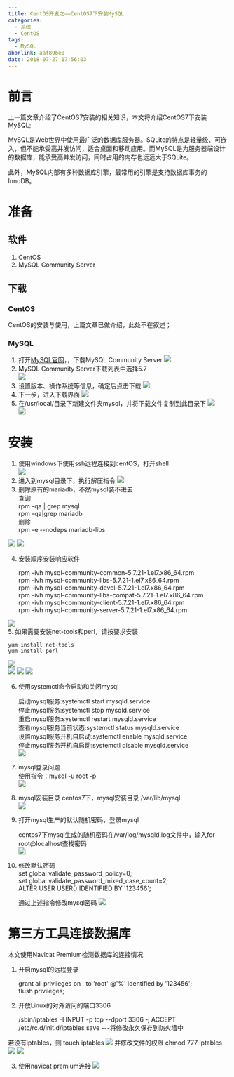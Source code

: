 ```yaml
---
title: CentOS开发之——CentOS7下安装MySQL
categories:
  - 系统
  - CentOS
tags:
  - MySQL
abbrlink: aaf89be0
date: 2018-07-27 17:56:03
---
```

# 前言
上一篇文章介绍了CentOS7安装的相关知识，本文将介绍CentOS7下安装MySQL;   

MySQL是Web世界中使用最广泛的数据库服务器。SQLite的特点是轻量级、可嵌入，但不能承受高并发访问，适合桌面和移动应用。而MySQL是为服务器端设计的数据库，能承受高并发访问，同时占用的内存也远远大于SQLite。

此外，MySQL内部有多种数据库引擎，最常用的引擎是支持数据库事务的InnoDB。

<!--more-->

# 准备
## 软件
1. CentOS
2. MySQL Community Server

## 下载
### CentOS
CentOS的安装与使用，上篇文章已做介绍，此处不在叙述；

###  MySQL
1. 打开[MySQL官网][1]，，下载MySQL Community Server
![][2]  
2. MySQL Community Server下载列表中选择5.7  
![][3]
3. 设置版本、操作系统等信息，确定后点击下载
![][4]  
4. 下一步，进入下载界面
![][5] 
5. 在/usr/local/目录下新建文件夹mysql，并将下载文件复制到此目录下
![][6]  
![][7]  
# 安装
1. 使用windows下使用ssh远程连接到centOS，打开shell     
![][8] 
2. 进入到mysql目录下，执行解压指令
![][9] 
3. 删除原有的mariadb，不然mysql装不进去   
查询    
	rpm -qa | grep mysql    
    rpm -qa|grep mariadb	  
删除   
rpm -e --nodeps mariadb-libs    

![][10] 
![][11]

4. 安装顺序安装响应软件  

	rpm -ivh mysql-community-common-5.7.21-1.el7.x86_64.rpm  
	rpm -ivh mysql-community-libs-5.7.21-1.el7.x86_64.rpm   
	rpm -ivh mysql-community-devel-5.7.21-1.el7.x86_64.rpm   
	rpm -ivh mysql-community-libs-compat-5.7.21-1.el7.x86_64.rpm   
	rpm -ivh mysql-community-client-5.7.21-1.el7.x86_64.rpm   
	rpm -ivh mysql-community-server-5.7.21-1.el7.x86_64.rpm   


![][12]  
5. 如果需要安装net-tools和perl，请按要求安装  
	
	yum install net-tools    
	yum install perl    

![][13]  
![][14]
![][15] 
![][16] 

6. 使用systemctl命令启动和关闭mysql


	启动mysql服务:systemctl start mysqld.service  
	停止mysql服务:systemctl stop mysqld.service   
	重启mysql服务:systemctl restart mysqld.service  
	查看mysql服务当前状态:systemctl status mysqld.service    
	设置mysql服务开机自启动:systemctl enable mysqld.service     
	停止mysql服务开机自启动:systemctl disable mysqld.service    
	![][17]

7. mysql登录问题  
 使用指令：mysql -u root -p   
![][18]  

8. mysql安装目录 
centos7下，mysql安装目录 /var/lib/mysql   
![][19]  
9. 打开mysql生产的默认随机密码，登录mysql  
 
	centos7下mysql生成的随机密码在/var/log/mysqld.log文件中，输入for root@localhost查找密码  
![][20]

10. 修改默认密码   
	set global validate_password_policy=0;   
	set global validate_password_mixed_case_count=2;  
	ALTER USER USER() IDENTIFIED BY '123456';

	通过上述指令修改mysql密码 
	![][21]  


# 第三方工具连接数据库 
本文使用Navicat Premium检测数据库的连接情况    
1. 开启mysql的远程登录
	
	grant all privileges on *.* to 'root' @'%' identified by '123456';  
	flush privileges;  

2. 开放Linux的对外访问的端口3306

	
	/sbin/iptables -I INPUT -p tcp --dport 3306 -j ACCEPT  
	/etc/rc.d/init.d/iptables save ---将修改永久保存到防火墙中  

 若没有iptables，则 touch iptables 
	![][22]
 并修改文件的权限  chmod 777 iptables   
![][23] 
![][24]  

3. 使用navicat premium连接 
 ![][25]


[1]: https://dev.mysql.com/downloads/
[2]: https://cdn.staticaly.com/gh/PGzxc/CDN/master/blog-image/mysql-guanwang.png
[3]: https://cdn.staticaly.com/gh/PGzxc/CDN/master/blog-image/mysql-community-5.7.png
[4]: https://cdn.staticaly.com/gh/PGzxc/CDN/master/blog-image/mysql-community-server-select.png
[5]: https://cdn.staticaly.com/gh/PGzxc/CDN/master/blog-image/mysql-download.png
[6]: https://cdn.staticaly.com/gh/PGzxc/CDN/master/blog-image/mysql-new-file.png
[7]: https://cdn.staticaly.com/gh/PGzxc/CDN/master/blog-image/mysql-download-move.png
[8]: https://cdn.staticaly.com/gh/PGzxc/CDN/master/blog-image/mysql-ssh-remote.png
[9]: https://cdn.staticaly.com/gh/PGzxc/CDN/master/blog-image/mysql-tar-xvf.png
[10]: https://cdn.staticaly.com/gh/PGzxc/CDN/master/blog-image/mysql-rpm-qa.png
[11]: https://cdn.staticaly.com/gh/PGzxc/CDN/master/blog-image/mysql-remove-mariadb.png
[12]: https://cdn.staticaly.com/gh/PGzxc/CDN/master/blog-image/mysql-client.png
[13]: https://cdn.staticaly.com/gh/PGzxc/CDN/master/blog-image/mysql-net-tools-warming.png
[14]: https://cdn.staticaly.com/gh/PGzxc/CDN/master/blog-image/mysql-net-tools-install.png
[15]: https://cdn.staticaly.com/gh/PGzxc/CDN/master/blog-image/mysql-perl-warming.png
[16]: https://cdn.staticaly.com/gh/PGzxc/CDN/master/blog-image/mysql-install-perl.png
[17]: https://cdn.staticaly.com/gh/PGzxc/CDN/master/blog-image/mysql-operator.png
[18]: https://cdn.staticaly.com/gh/PGzxc/CDN/master/blog-image/mysql-login-denied.png
[19]: https://cdn.staticaly.com/gh/PGzxc/CDN/master/blog-image/mysql-install-position.png
[20]: https://cdn.staticaly.com/gh/PGzxc/CDN/master/blog-image/mysql-password-suiji.png
[21]: https://cdn.staticaly.com/gh/PGzxc/CDN/master/blog-image/mysql-reset-password.png
[22]: https://cdn.staticaly.com/gh/PGzxc/CDN/master/blog-image/mysql-touch-iptables.png
[23]: https://cdn.staticaly.com/gh/PGzxc/CDN/master/blog-image/mysql-iptables-saved.png
[24]: https://cdn.staticaly.com/gh/PGzxc/CDN/master/blog-image/mysql-grant.png
[25]: https://cdn.staticaly.com/gh/PGzxc/CDN/master/blog-image/mysql-connect-success.png